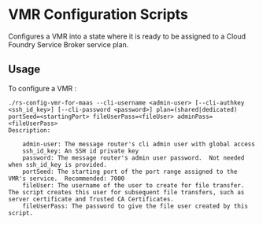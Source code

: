 # VMR Configuration Scripts
Configures a VMR into a state where it is ready to be assigned to a Cloud Foundry Service Broker service plan.

## Usage
To configure a VMR :

    ./rs-config-vmr-for-maas --cli-username <admin-user> [--cli-authkey <ssh_id_key>] [--cli-password <password>] plan=(shared|dedicated) portSeed=<startingPort> fileUserPass=<fileUser> adminPass=<fileUserPass>
    Description:

        admin-user: The message router's cli admin user with global access
        ssh_id_key: An SSH id private key
        password: The message router's admin user password.  Not needed when ssh_id_key is provided.
        portSeed: The starting port of the port range assigned to the VMR's service.  Recommended: 7000
        fileUser: The username of the user to create for file transfer.  The script creates this user for subsequent file transfers, such as server certificate and Trusted CA Certificates.
        fileUserPass: The password to give the file user created by this script.
